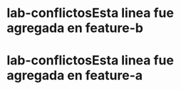 # lab-conflictosEsta linea fue agregada en feature-b
# lab-conflictosEsta linea fue agregada en feature-a
